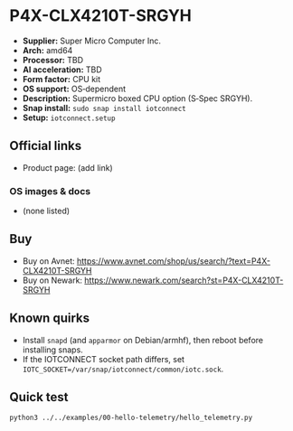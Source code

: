 # P4X-CLX4210T-SRGYH

- **Supplier:** Super Micro Computer  Inc.
- **Arch:** amd64
- **Processor:** TBD
- **AI acceleration:** TBD
- **Form factor:** CPU kit
- **OS support:** OS‑dependent
- **Description:** Supermicro boxed CPU option (S‑Spec SRGYH).
- **Snap install:** `sudo snap install iotconnect`
- **Setup:** `iotconnect.setup`

## Official links
- Product page: (add link)

### OS images & docs
- (none listed)

## Buy
- Buy on Avnet: https://www.avnet.com/shop/us/search/?text=P4X-CLX4210T-SRGYH
- Buy on Newark: https://www.newark.com/search?st=P4X-CLX4210T-SRGYH

## Known quirks
- Install `snapd` (and `apparmor` on Debian/armhf), then reboot before installing snaps.
- If the IOTCONNECT socket path differs, set `IOTC_SOCKET=/var/snap/iotconnect/common/iotc.sock`.

## Quick test
```bash
python3 ../../examples/00-hello-telemetry/hello_telemetry.py
```
